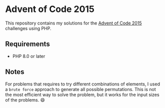 # Advent of Code 2015

This repository contains my solutions for the [Advent of Code 2015](https://adventofcode.com/2015) challenges using PHP.

## Requirements

- PHP 8.0 or later

## Notes

For problems that requires to try different combinations of elements, I used a `brute force` approach to generate all possible permutations.
This is not the most efficient way to solve the problem, but it works for the input sizes of the problems. :smile:

